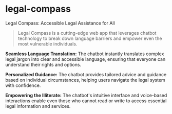 # legal-compass
Legal Compass: Accessible Legal Assistance for All

> Legal Compass is a cutting-edge web app that leverages chatbot technology to break down language barriers and empower even the most vulnerable individuals.

**Seamless Language Translation:** The chatbot instantly translates complex legal jargon into clear and accessible language, ensuring that everyone can understand their rights and options.

**Personalized Guidance:** The chatbot provides tailored advice and guidance based on individual circumstances, helping users navigate the legal system with confidence.

**Empowering the Illiterate:** The chatbot's intuitive interface and voice-based interactions enable even those who cannot read or write to access essential legal information and services.
